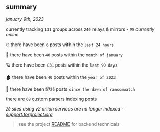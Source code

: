 
## summary
_january 9th, 2023_

currently tracking `131` groups across `240` relays & mirrors - _`95` currently online_

⏲ there have been `6` posts within the `last 24 hours`

🦈 there have been `40` posts within the `month of january`

🪐 there have been `831` posts within the `last 90 days`

🏚 there have been `40` posts within the `year of 2023`

🦕 there have been `5726` posts `since the dawn of ransomwatch`

there are `68` custom parsers indexing posts

_`20` sites using v2 onion services are no longer indexed - [support.torproject.org](https://support.torproject.org/onionservices/v2-deprecation/)_

> see the project [README](https://github.com/joshhighet/ransomwatch#ransomwatch--) for backend technicals
